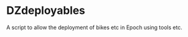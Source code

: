DZdeployables
=============

A script to allow the deployment of bikes etc in Epoch using tools etc.
